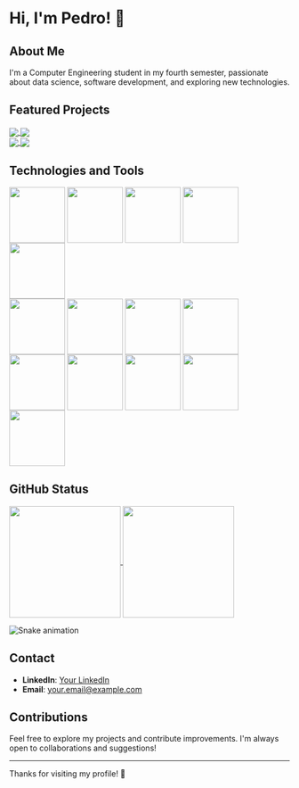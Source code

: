 # Hi, I'm Pedro! 👋

## About Me

I'm a Computer Engineering student in my fourth semester, passionate about data science, software development, and exploring new technologies. 

## Featured Projects

<div>
<a href="https://github.com/PedroThezi/Data-Structures-and-Algorithms">
  <img  align="center" src="https://github-readme-stats.vercel.app/api/pin/?username=PedroThezi&repo=Data-Structures-and-Algorithms" />
</a>
<a href="https://github.com/PedroThezi/CS50">
  <img  align="center" src="https://github-readme-stats.vercel.app/api/pin/?username=PedroThezi&repo=CS50" />
</a>
</div>
<div>
<a href="https://github.com/PedroThezi/Determinante-com-processos-filhos">
  <img  align="center" src="https://github-readme-stats.vercel.app/api/pin/?username=PedroThezi&repo=Determinante-com-processos-filhos" />
</a>
<a href="https://github.com/PedroThezi/DIO-Engenharia-de-dados">
  <img align="center" src="https://github-readme-stats.vercel.app/api/pin/?username=PedroThezi&repo=DIO-Engenharia-de-dados" />
</a>
</div>

## Technologies and Tools
<div>
<img align="center" loading="lazy" height="100em" src="https://cdn.jsdelivr.net/gh/devicons/devicon@latest/icons/python/python-original.svg" />
<img align="center" loading="lazy" height="100em" src="https://cdn.jsdelivr.net/gh/devicons/devicon@latest/icons/c/c-original.svg" />
<img align="center" loading="lazy" height="100em" src="https://cdn.jsdelivr.net/gh/devicons/devicon@latest/icons/cplusplus/cplusplus-original.svg" />
<img align="center" loading="lazy" height="100em" src="https://cdn.jsdelivr.net/gh/devicons/devicon@latest/icons/azuresqldatabase/azuresqldatabase-original.svg" /> 
<img align="center" loading="lazy" height="100em" src="https://cdn.jsdelivr.net/gh/devicons/devicon@latest/icons/rstudio/rstudio-original.svg" />
</div> 
<div>
<img align="center" loading="lazy" height="100em" src="https://cdn.jsdelivr.net/gh/devicons/devicon@latest/icons/pandas/pandas-original-wordmark.svg" />            
<img align="center" loading="lazy" height="100em" src="https://cdn.jsdelivr.net/gh/devicons/devicon@latest/icons/numpy/numpy-original-wordmark.svg" />
<img align="center" loading="lazy" height="100em" src="https://cdn.jsdelivr.net/gh/devicons/devicon@latest/icons/matplotlib/matplotlib-plain-wordmark.svg" />
<img align="center" loading="lazy" height="100em" src="https://cdn.jsdelivr.net/gh/devicons/devicon@latest/icons/jupyter/jupyter-original-wordmark.svg" />
</div> 
<div>
<img align="center" loading="lazy" height="100em" src="https://cdn.jsdelivr.net/gh/devicons/devicon@latest/icons/vscode/vscode-original.svg" />
<img align="center" loading="lazy" height="100em" src="https://cdn.jsdelivr.net/gh/devicons/devicon@latest/icons/git/git-original.svg" /> 
<img align="center" loading="lazy" height="100em" src="https://cdn.jsdelivr.net/gh/devicons/devicon@latest/icons/docker/docker-original-wordmark.svg" />    
<img align="center" loading="lazy" height="100em" src="https://cdn.jsdelivr.net/gh/devicons/devicon@latest/icons/windows11/windows11-original.svg" /> 
<img align="center" loading="lazy" height="100em" src="https://cdn.jsdelivr.net/gh/devicons/devicon@latest/icons/linux/linux-original.svg" />

</div>

## GitHub Status

<a href="https://github.com/PedroThezi/github-readme-stats">
  <img height=200 align="center" src="https://github-readme-stats.vercel.app/api?username=PedroThezi&theme=tokyonight" />
</a>
<a href="https://github.com/PedroThezi/convoychat">
  <img height=200 align="center" src="https://github-readme-stats.vercel.app/api/top-langs?username=PedroThezi&theme=tokyonight&layout=donut&langs_count=8&card_width=320" />
</a>
  
![Snake animation](https://github.com/PedroThezi/PedroThezi/blob/output/snake.svg)



## Contact

- **LinkedIn**: [Your LinkedIn](link-to-your-linkedin)
- **Email**: [your.email@example.com](mailto:your.email@example.com)

## Contributions

Feel free to explore my projects and contribute improvements. I'm always open to collaborations and suggestions!

---

Thanks for visiting my profile! 🚀
